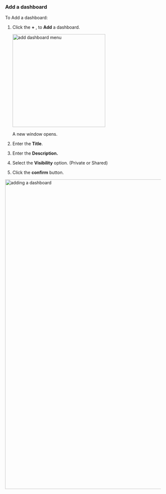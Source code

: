 ### Add a dashboard

To Add a dashboard: 

1. Click the **+** , to **Add** a dashboard. 

    <img src="/thehive/images/user-guides/analyst-corner/dashboard/add-dashboard-menu.png" alt=" add dashboard menu " width="300" height="300"/>

    A new window opens. 

1. Enter the  **Title**.
1. Enter the  **Description.**
1. Select the **Visibility** option. (Private or Shared) 
1. Click the **confirm** button. 

<img src="/thehive/images/user-guides/analyst-corner/dashboard/add-new-dashboard.png" alt="adding a dashboard" width="1000" height="1000"/>